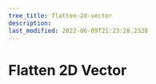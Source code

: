 ```yaml
---
tree_title: flatten-2d-vector
description: 
last_modified: 2022-06-09T21:23:28.2328
---
```


# Flatten 2D Vector
